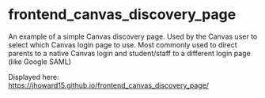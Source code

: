 # frontend_canvas_discovery_page

An example of a simple Canvas discovery page. Used by the Canvas user to select which Canvas login page to use. Most commonly used to direct parents to a native Canvas login and student/staff to a different login page (like Google SAML)

Displayed here: https://jhoward15.github.io/frontend_canvas_discovery_page/

